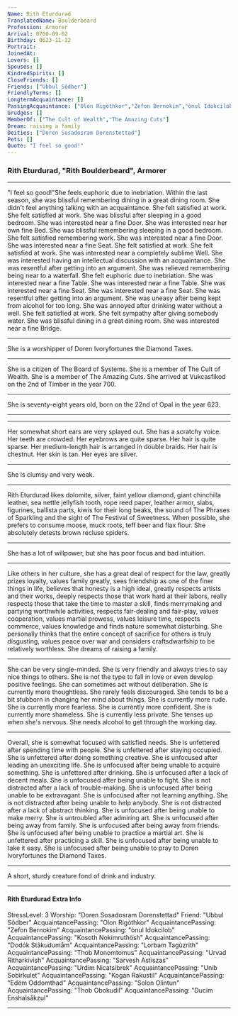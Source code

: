```yaml
---
Name: Rith Eturdurad
TranslatedName: Boulderbeard
Profession: Armorer    
Arrival: 0700-09-02
Birthday: 0623-11-22
Portrait:
JoinedAt: 
Lovers: []
Spouses: []
KindredSpirits: []
CloseFriends: []
Friends: ["Ubbul Sôdber"]
FriendlyTerms: []
LongtermAcquaintance: []
PassingAcquaintance: ["Olon Rigòthkor","Zefon Bernokim","ònul Idokcilob","Kosoth Nokimruthösh","Dodók Stâkudumåm","Lorbam Tagùzrith","Thob Monomtomus","Urvad Rìtharkivish","Sarvesh Astiszas","Urdim Nicatsibrek","Unib Sobìrkulet","Kogan Rakustil","Edëm Oddomthad","Solon Olintun","Thob Obokudil","Ducim Enshalsåkzul"]
Grudges: []
MemberOf: ["The Cult of Wealth","The Amazing Cuts"]
Dream: raising a family
Deities: ["Doren Sosadosram Dorenstettad"]
Pets: []
Quote: "I feel so good!"
---
```


### Rith Eturdurad, "Rith Boulderbeard", Armorer 
 
***

"I feel so good!"She feels euphoric due to inebriation. Within the last season, she was blissful remembering dining in a great dining room. She didn't feel anything talking with an acquaintance. She felt satisfied at work. She felt satisfied at work. She was blissful after sleeping in a good bedroom. She was interested near a fine Door. She was interested near her own fine Bed. She was blissful remembering sleeping in a good bedroom. She felt satisfied remembering work. She was interested near a fine Door. She was interested near a fine Seat. She felt satisfied at work. She felt satisfied at work. She was interested near a completely sublime Well. She was interested having an intellectual discussion with an acquaintance. She was resentful after getting into an argument. She was relieved remembering being near to a waterfall. She felt euphoric due to inebriation. She was interested near a fine Table. She was interested near a fine Table. She was interested near a fine Seat. She was interested near a fine Seat. She was resentful after getting into an argument. She was uneasy after being kept from alcohol for too long. She was annoyed after drinking water without a well. She felt satisfied at work. She felt sympathy after giving somebody water. She was blissful dining in a great dining room. She was interested near a fine Bridge. 
***

She is a worshipper of Doren Ivoryfortunes the Diamond Taxes. 
***

She is a citizen of The Board of Systems. She is a member of The Cult of Wealth. She is a member of The Amazing Cuts. She arrived at Vukcasfikod on the 2nd of Timber in the year 700. 
***

She is seventy-eight years old, born on the 22nd of Opal in the year 623. 
***


***

Her somewhat short ears are very splayed out. She has a scratchy voice. Her teeth are crowded. Her eyebrows are quite sparse. Her hair is quite sparse. Her medium-length hair is arranged in double braids. Her hair is chestnut. Her skin is tan. Her eyes are silver. 
***

She is clumsy and very weak. 
***

Rith Eturdurad likes dolomite, silver, faint yellow diamond, giant chinchilla leather, sea nettle jellyfish tooth, rope reed paper, leather armor, slabs, figurines, ballista parts, kiwis for their long beaks, the sound of The Phrases of Sparkling and the sight of The Festival of Sweetness. When possible, she prefers to consume moose, muck roots, teff beer and flax flour. She absolutely detests brown recluse spiders. 
***

She has a lot of willpower, but she has poor focus and bad intuition. 
***

Like others in her culture, she has a great deal of respect for the law, greatly prizes loyalty, values family greatly, sees friendship as one of the finer things in life, believes that honesty is a high ideal, greatly respects artists and their works, deeply respects those that work hard at their labors, really respects those that take the time to master a skill, finds merrymaking and partying worthwhile activities, respects fair-dealing and fair-play, values cooperation, values martial prowess, values leisure time, respects commerce, values knowledge and finds nature somewhat disturbing. She personally thinks that the entire concept of sacrifice for others is truly disgusting, values peace over war and considers craftsdwarfship to be relatively worthless. She dreams of raising a family. 
***

She can be very single-minded. She is very friendly and always tries to say nice things to others. She is not the type to fall in love or even develop positive feelings. She can sometimes act without deliberation. She is currently more thoughtless. She rarely feels discouraged. She tends to be a bit stubborn in changing her mind about things. She is currently more rude. She is currently more fearless. She is currently more confident. She is currently more shameless. She is currently less private. She tenses up when she's nervous. She needs alcohol to get through the working day. 
***

Overall, she is somewhat focused with satisfied needs. She is unfettered after spending time with people. She is unfettered after staying occupied. She is unfettered after doing something creative. She is unfocused after leading an unexciting life. She is unfocused after being unable to acquire something. She is unfettered after drinking. She is unfocused after a lack of decent meals. She is unfocused after being unable to fight. She is not distracted after a lack of trouble-making. She is unfocused after being unable to be extravagant. She is unfocused after not learning anything. She is not distracted after being unable to help anybody. She is not distracted after a lack of abstract thinking. She is unfocused after being unable to make merry. She is untroubled after admiring art. She is unfocused after being away from family. She is unfocused after being away from friends. She is unfocused after being unable to practice a martial art. She is unfettered after practicing a skill. She is unfocused after being unable to take it easy. She is unfocused after being unable to pray to Doren Ivoryfortunes the Diamond Taxes. 
***

A short, sturdy creature fond of drink and industry. 
***

#### Rith Eturdurad Extra Info

StressLevel: 3
Worship: "Doren Sosadosram Dorenstettad"
Friend: "Ubbul Sôdber"
AcquaintancePassing: "Olon Rigòthkor"
AcquaintancePassing: "Zefon Bernokim"
AcquaintancePassing: "ònul Idokcilob"
AcquaintancePassing: "Kosoth Nokimruthösh"
AcquaintancePassing: "Dodók Stâkudumåm"
AcquaintancePassing: "Lorbam Tagùzrith"
AcquaintancePassing: "Thob Monomtomus"
AcquaintancePassing: "Urvad Rìtharkivish"
AcquaintancePassing: "Sarvesh Astiszas"
AcquaintancePassing: "Urdim Nicatsibrek"
AcquaintancePassing: "Unib Sobìrkulet"
AcquaintancePassing: "Kogan Rakustil"
AcquaintancePassing: "Edëm Oddomthad"
AcquaintancePassing: "Solon Olintun"
AcquaintancePassing: "Thob Obokudil"
AcquaintancePassing: "Ducim Enshalsåkzul"

***
